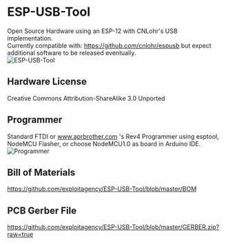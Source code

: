 # ESP-USB-Tool  
Open Source Hardware using an ESP-12 with CNLohr's USB implementation.  
Currently compatible with: https://github.com/cnlohr/espusb but expect additional software to be released eventually.  
![ESP-USB-Tool](https://raw.githubusercontent.com/exploitagency/ESP-USB-Tool/master/usb.png)  
  
## Hardware License  
Creative Commons Attribution-ShareAlike 3.0 Unported  
  
## Programmer  
Standard FTDI or www.aprbrother.com 's Rev4 Programmer using esptool, NodeMCU Flasher, or choose NodeMCU1.0 as board in Arduino IDE.  
![Programmer](https://raw.githubusercontent.com/exploitagency/ESP-USB-Tool/master/aprbrother-rev4-programmer.png)  
  
## Bill of Materials  
https://github.com/exploitagency/ESP-USB-Tool/blob/master/BOM  
  
## PCB Gerber File  
https://github.com/exploitagency/ESP-USB-Tool/blob/master/GERBER.zip?raw=true  
